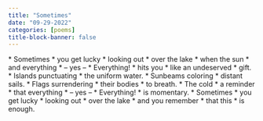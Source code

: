 ```yaml
---
title: "Sometimes"
date: "09-29-2022"
categories: [poems]
title-block-banner: false
---
```


<div class = "poem">
* Sometimes
* you get lucky
* looking out
* over the lake
* when the sun
* and everything 
* – yes –
* Everything! 
* hits you
* like an undeserved
* gift.
* Islands punctuating
* the uniform water.
* Sunbeams coloring
* distant sails.
* Flags surrendering
* their bodies
* to breath. 
* The cold 
* a reminder
* that everything
* – yes –
* Everything! 
* is momentary.
* Sometimes 
* you get lucky
* looking out
* over the lake
* and you remember
* that this
* is enough.
</div>